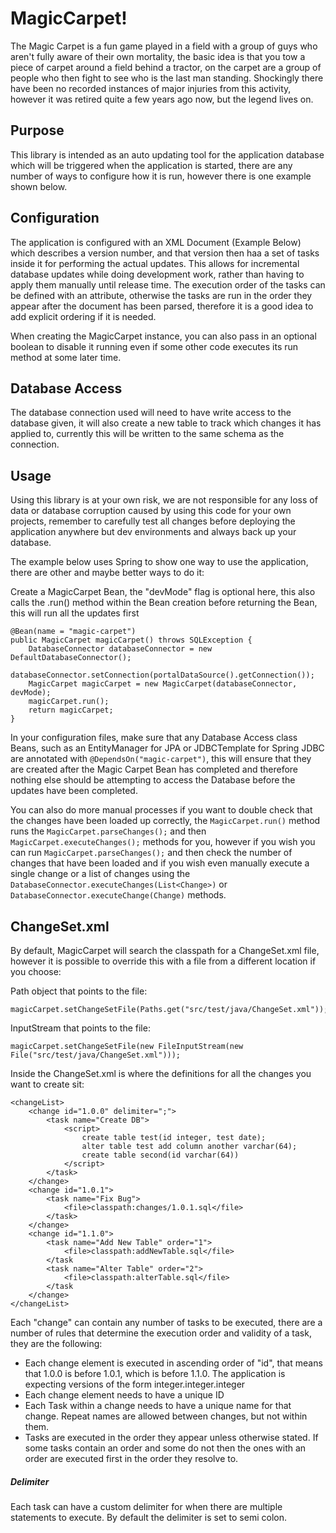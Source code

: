 # MagicCarpet!

The Magic Carpet is a fun game played in a field with a group of guys who aren't fully aware of their own mortality, the basic idea is that you tow a piece of carpet around a field behind a tractor, on the carpet are a group of people who then fight to see who is the last man standing. Shockingly there have been no recorded instances of major injuries from this activity, however it was retired quite a few years ago now, but the legend lives on.

## Purpose

This library is intended as an auto updating tool for the application database which will be triggered when the application is started, there are any number of ways to configure how it is run, however there is one example shown below.

## Configuration

The application is configured with an XML Document (Example Below) which describes a version number, and that version then haa a set of tasks inside it for performing the actual updates. This allows for incremental database updates while doing development work, rather than having to apply them manually until release time. The execution order of the tasks can be defined with an attribute, otherwise the tasks are run in the order they appear after the document has been parsed, therefore it is a good idea to add explicit ordering if it is needed.

When creating the MagicCarpet instance, you can also pass in an optional boolean to disable it running even if some other code executes its run method at some later time.

## Database Access

The database connection used will need to have write access to the database given, it will also create a new table to track which changes it has applied to, currently this will be written to the same schema as the connection.

## Usage

Using this library is at your own risk, we are not responsible for any loss of data or database corruption caused by using this code for your own projects, remember to carefully test all changes before deploying the application anywhere but dev environments and always back up your database.

The example below uses Spring to show one way to use the application, there are other and maybe better ways to do it:

Create a MagicCarpet Bean, the "devMode" flag is optional here, this also calls the .run() method within the Bean creation before returning the Bean, this will run all the updates first
```
@Bean(name = "magic-carpet")
public MagicCarpet magicCarpet() throws SQLException {
    DatabaseConnector databaseConnector = new DefaultDatabaseConnector();
    databaseConnector.setConnection(portalDataSource().getConnection());
    MagicCarpet magicCarpet = new MagicCarpet(databaseConnector, devMode);
    magicCarpet.run();
    return magicCarpet;
}
```

In your configuration files, make sure that any Database Access class Beans, such as an EntityManager for JPA or JDBCTemplate for Spring JDBC are annotated with ``@DependsOn("magic-carpet")``, this will ensure that they are created after the Magic Carpet Bean has completed and therefore nothing else should be attempting to access the Database before the updates have been completed.

You can also do more manual processes if you want to double check that the changes have been loaded up correctly, the ``MagicCarpet.run()`` method runs the ``MagicCarpet.parseChanges();`` and then ``MagicCarpet.executeChanges();`` methods for you, however if you wish you can run ``MagicCarpet.parseChanges();`` and then check the number of changes that have been loaded and if you wish even manually execute a single change or a list of changes using the ``DatabaseConnector.executeChanges(List<Change>)`` or ``DatabaseConnector.executeChange(Change)`` methods. 

## ChangeSet.xml

By default, MagicCarpet will search the classpath for a ChangeSet.xml file, however it is possible to override this with a file from a different location if you choose:

Path object that points to the file:
```
magicCarpet.setChangeSetFile(Paths.get("src/test/java/ChangeSet.xml"));
```

InputStream that points to the file:
```
magicCarpet.setChangeSetFile(new FileInputStream(new File("src/test/java/ChangeSet.xml")));
```

Inside the ChangeSet.xml is where the definitions for all the changes you want to create sit:
```
<changeList>
    <change id="1.0.0" delimiter=";">
        <task name="Create DB">
            <script>
                create table test(id integer, test date);
                alter table test add column another varchar(64);
                create table second(id varchar(64))
            </script>
        </task>
    </change>
    <change id="1.0.1">
        <task name="Fix Bug">
            <file>classpath:changes/1.0.1.sql</file>
        </task>
    </change>
    <change id="1.1.0">
        <task name="Add New Table" order="1">
            <file>classpath:addNewTable.sql</file>
        </task
        <task name="Alter Table" order="2">
            <file>classpath:alterTable.sql</file>
        </task
    </change>
</changeList>
```
Each "change" can contain any number of tasks to be executed, there are a number of rules that determine the execution order and validity of a task, they are the following:

* Each change element is executed in ascending order of "id", that means that 1.0.0 is before 1.0.1, which is before 1.1.0. The application is expecting versions of the form integer.integer.integer
* Each change element needs to have a unique ID
* Each Task within a change needs to have a unique name for that change. Repeat names are allowed between changes, but not within them.
* Tasks are executed in the order they appear unless otherwise stated. If some tasks contain an order and some do not then the ones with an order are executed first in the order they resolve to.

##### Delimiter
Each task can have a custom delimiter for when there are multiple statements to execute. By default the delimiter is set to semi colon.

